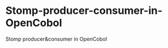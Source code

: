 Stomp-producer-consumer-in-OpenCobol
====================================

Stomp producer&amp;consumer in OpenCobol